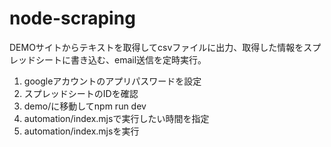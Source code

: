 # node-scraping
DEMOサイトからテキストを取得してcsvファイルに出力、取得した情報をスプレッドシートに書き込む、email送信を定時実行。

1. googleアカウントのアプリパスワードを設定
2. スプレッドシートのIDを確認
3. demo/に移動してnpm run dev
4. automation/index.mjsで実行したい時間を指定
5. automation/index.mjsを実行


